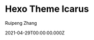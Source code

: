 ---
title: Hexo Theme Icarus
github: https://github.com/ppoffice/hexo-theme-icarus
demo: https://ppoffice.github.io/hexo-theme-icarus/
license: MIT
author: Ruipeng Zhang
author_link: ''
author_twitter: ''
date: 2021-04-29T00:00:00.000Z
ssg:
  - Hexo
cms: null
css: null
category: null
description: A simple, delicate, and modern theme for the static site generator Hexo.
draft: true
publish_date: '2015-03-19T14:24:24Z'
update_date: '2022-08-20T20:13:31Z'
github_star: 5489
github_fork: 1456
---